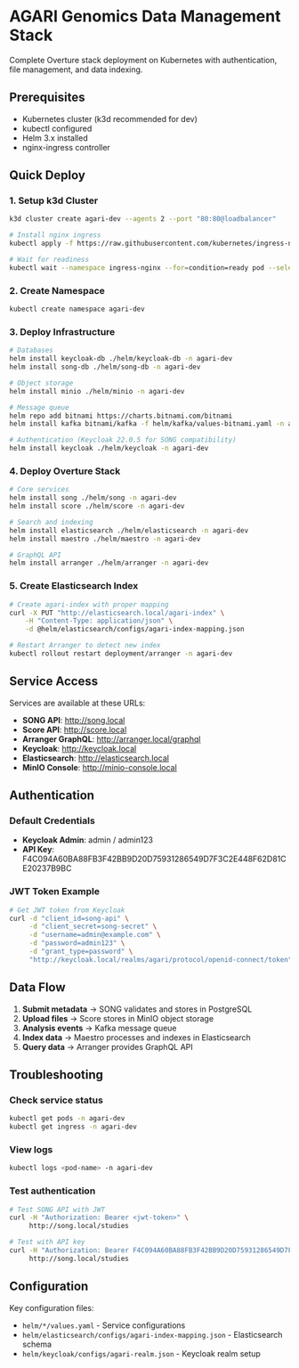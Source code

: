 # AGARI Genomics Data Management Stack

Complete Overture stack deployment on Kubernetes with authentication, file management, and data indexing.

## Prerequisites

- Kubernetes cluster (k3d recommended for dev)
- kubectl configured  
- Helm 3.x installed
- nginx-ingress controller

## Quick Deploy

### 1. Setup k3d Cluster

```bash
k3d cluster create agari-dev --agents 2 --port "80:80@loadbalancer"

# Install nginx ingress
kubectl apply -f https://raw.githubusercontent.com/kubernetes/ingress-nginx/controller-v1.8.1/deploy/static/provider/cloud/deploy.yaml

# Wait for readiness
kubectl wait --namespace ingress-nginx --for=condition=ready pod --selector=app.kubernetes.io/component=controller --timeout=300s
```

### 2. Create Namespace

```bash
kubectl create namespace agari-dev
```

### 3. Deploy Infrastructure

```bash
# Databases
helm install keycloak-db ./helm/keycloak-db -n agari-dev
helm install song-db ./helm/song-db -n agari-dev

# Object storage
helm install minio ./helm/minio -n agari-dev

# Message queue
helm repo add bitnami https://charts.bitnami.com/bitnami
helm install kafka bitnami/kafka -f helm/kafka/values-bitnami.yaml -n agari-dev

# Authentication (Keycloak 22.0.5 for SONG compatibility)
helm install keycloak ./helm/keycloak -n agari-dev
```

### 4. Deploy Overture Stack

```bash
# Core services  
helm install song ./helm/song -n agari-dev
helm install score ./helm/score -n agari-dev

# Search and indexing
helm install elasticsearch ./helm/elasticsearch -n agari-dev
helm install maestro ./helm/maestro -n agari-dev

# GraphQL API
helm install arranger ./helm/arranger -n agari-dev
```

### 5. Create Elasticsearch Index

```bash
# Create agari-index with proper mapping
curl -X PUT "http://elasticsearch.local/agari-index" \
    -H "Content-Type: application/json" \
    -d @helm/elasticsearch/configs/agari-index-mapping.json

# Restart Arranger to detect new index
kubectl rollout restart deployment/arranger -n agari-dev
```

## Service Access

Services are available at these URLs:

- **SONG API**: http://song.local
- **Score API**: http://score.local  
- **Arranger GraphQL**: http://arranger.local/graphql
- **Keycloak**: http://keycloak.local
- **Elasticsearch**: http://elasticsearch.local
- **MinIO Console**: http://minio-console.local

## Authentication

### Default Credentials
- **Keycloak Admin**: admin / admin123
- **API Key**: F4C094A60BA88FB3F42BB9D20D75931286549D7F3C2E448F62D81CE20237B9BC

### JWT Token Example
```bash
# Get JWT token from Keycloak
curl -d "client_id=song-api" \
     -d "client_secret=song-secret" \
     -d "username=admin@example.com" \
     -d "password=admin123" \
     -d "grant_type=password" \
     "http://keycloak.local/realms/agari/protocol/openid-connect/token"
```

## Data Flow

1. **Submit metadata** → SONG validates and stores in PostgreSQL
2. **Upload files** → Score stores in MinIO object storage  
3. **Analysis events** → Kafka message queue
4. **Index data** → Maestro processes and indexes in Elasticsearch
5. **Query data** → Arranger provides GraphQL API

## Troubleshooting

### Check service status
```bash
kubectl get pods -n agari-dev
kubectl get ingress -n agari-dev
```

### View logs
```bash
kubectl logs <pod-name> -n agari-dev
```

### Test authentication
```bash
# Test SONG API with JWT
curl -H "Authorization: Bearer <jwt-token>" \
     http://song.local/studies

# Test with API key
curl -H "Authorization: Bearer F4C094A60BA88FB3F42BB9D20D75931286549D7F3C2E448F62D81CE20237B9BC" \
     http://song.local/studies
```

## Configuration

Key configuration files:
- `helm/*/values.yaml` - Service configurations
- `helm/elasticsearch/configs/agari-index-mapping.json` - Elasticsearch schema
- `helm/keycloak/configs/agari-realm.json` - Keycloak realm setup